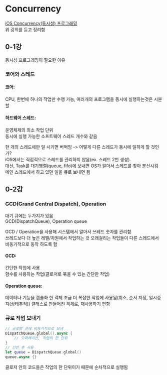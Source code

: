 # Concurrency

[iOS Concurrency(동시성) 프로그래밍](https://www.inflearn.com/course/iOS-Concurrency-GCD-Operation/dashboard)  
위 강의를 듣고 정리함

## 0-1강

동시성 프로그래밍이 필요한 이유

### 코어와 스레드

#### 코어:

CPU, 한번에 하나의 작업만 수행 가능, 여러개의 프로그램을 동시에 실행하는것은 시분할

#### 하드웨어 스레드:

운영체제의 최소 작업 단위  
동시에 실행 가능한 소프트웨어 스레드 개수와 같음

한 개의 스레드에만 일 시키면 버벅임 -> 어떻게 다른 스레드가 동시에 일하게 할 것인가?  
iOS에서는 직접적으로 스레드를 관리하지 않음(ex. 스레드 2번 생성).  
대신, Task를 대기행렬(queue, fifo)에 보내면 OS가 알아서 스레드를 찾아 분산시킴  
메인 스레드에서 하고 있던 일을 큐로 보내면 됨

## 0-2강

### GCD(Grand Central Dispatch), Operation

대기 큐에는 두가지가 있음  
GCD(DispatchQueue), Operation queue

GCD / Operation을 사용해 시스템에서 알아서 쓰레드 숫자를 관리함  
쓰레드보다 더 높은 레벨/차원에서 작업하는 것
오래걸리는 작업들이 다른 스레드에서 비동기적으로 동작 하도록 함

#### GCD:

간단한 작업에 사용  
함수를 사용하는 작업(클로저로 묶을 수 있는 간단한 작업)

#### Operation queue:

데이터나 기능을 캡슐화 한 객체
조금 더 복잡한 작업에 사용됨(취소, 순서 지정, 일시중지(상태추적))
클래스로 만들어진 객체로, 재사용하기 편함

### 큐로 작업 보내기

```swift
// 글로벌 큐에 비동기적으로 보냄
DispatchQueue.global().async {
    // 오퍼레이션, 작업의 한 단위
}
// 선언 후 사용
let queue = DispatchQueue.global()
queue.async {}
```

클로저 안의 코드들은 작업의 한 단위이기 때문에 순차적으로 실행됨

